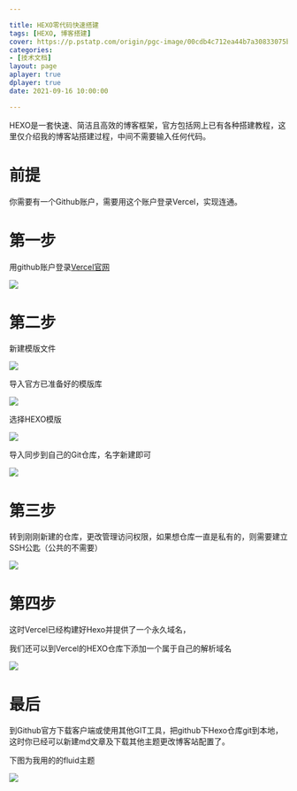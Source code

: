 ```yaml
---

title: HEXO零代码快速搭建
tags: [HEXO, 博客搭建]
cover: https://p.pstatp.com/origin/pgc-image/00cdb4c712ea44b7a30833075b0c637d
categories:
- [技术文档]
layout: page
aplayer: true
dplayer: true
date: 2021-09-16 10:00:00

---
```


HEXO是一套快速、简洁且高效的博客框架，官方包括网上已有各种搭建教程，这里仅介绍我的博客站搭建过程，中间不需要输入任何代码。

# 前提

你需要有一个Github账户，需要用这个账户登录Vercel，实现连通。

# 第一步

用github账户登录[Vercel官网](https://vercel.com/)

![](https://p.pstatp.com/origin/pgc-image/a164e6197cfd485b8d01f28c95749649)

# 第二步

新建模版文件

![](https://p.pstatp.com/origin/pgc-image/41de82c6488644108277814460d394bb)

导入官方已准备好的模版库

![](https://p.pstatp.com/origin/pgc-image/4d7ea6d607074d05a790576244e09826)

选择HEXO模版

![](https://p.pstatp.com/origin/pgc-image/d8941bfd99134596b142c874aaca1e0d)

导入同步到自己的Git仓库，名字新建即可

![](https://p.pstatp.com/origin/pgc-image/1d2760f683624f63b21b64622e14d847)

# 第三步

转到刚刚新建的仓库，更改管理访问权限，如果想仓库一直是私有的，则需要建立SSH公匙（公共的不需要）

![](https://p.pstatp.com/origin/pgc-image/212e5577754347c48e7b23fb536c51ad)

# 第四步

这时Vercel已经构建好Hexo并提供了一个永久域名，

我们还可以到Vercel的HEXO仓库下添加一个属于自己的解析域名

![](https://p.pstatp.com/origin/pgc-image/dcf196e778814fcba83ff7003dad1306)

# 最后

到Github官方下载客户端或使用其他GIT工具，把github下Hexo仓库git到本地，这时你已经可以新建md文章及下载其他主题更改博客站配置了。

下图为我用的的fluid主题

![](https://p.pstatp.com/origin/pgc-image/55eae005deed4c5ca3d746f5eb547017)